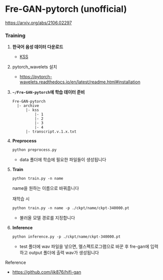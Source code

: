 # Fre-GAN-pytorch (unofficial)

https://arxiv.org/abs/2106.02297

### Training

1. **한국어 음성 데이터 다운로드**

    * [KSS](https://www.kaggle.com/bryanpark/korean-single-speaker-speech-dataset)
    
2. pytorch_wavelets 설치

    * https://pytorch-wavelets.readthedocs.io/en/latest/readme.html#installation

3. **`~/Fre-GAN-pytorch`에 학습 데이터 준비**

   ```
   Fre-GAN-pytorch
     |- archive
         |- kss
             |- 1
             |- 2
             |- 3
             |- 4
         |- transcript.v.1.x.txt
   ```

4. **Preprocess**
   ```
   python preprocess.py
   ```
     * data 폴더에 학습에 필요한 파일들이 생성됩니다

5. **Train**
   ```
   python train.py -n name
   ```
   name을 원하는 이름으로 바꿔줍니다

   재학습 시
   ```
   python train.py -n name -p ./ckpt/name/ckpt-340000.pt
   ```
     * 불러올 모델 경로를 지정합니다

6. **Inference**
   ```
   python inference.py -p ./ckpt/name/ckpt-340000.pt
   ```
     * test 폴더에 wav 파일을 넣으면, 멜스펙트로그램으로 바꾼 후 fre-gan에 입력하고 output 폴더에 출력 wav가 생성됩니다



Reference
  * https://github.com/jik876/hifi-gan

